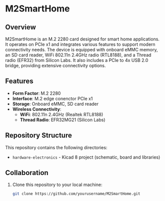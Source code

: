 # M2SmartHome

## Overview

M2SmartHome is an M.2 2280 card designed for smart home applications. It operates on PCIe x1 and integrates various features to support modern connectivity needs. The device is equipped with onboard eMMC memory, an SD card reader, WiFi 802.11n 2.4GHz radio (RTL8188), and a Thread radio (EFR32) from Silicon Labs. It also includes a PCIe to 4x USB 2.0 bridge, providing extensive connectivity options.

## Features

- **Form Factor**: M.2 2280
- **Interface**: M.2 edge conenctor PCIe x1 
- **Storage**: Onboard eMMC, SD card reader
- **Wireless Connectivity**:
  - **WiFi**: 802.11n 2.4GHz (Realtek RTL8188)
  - **Thread Radio**: EFR32MG21 (Silicon Labs)

## Repository Structure

This repository contains the following directories:

- `hardware-electronics` - Kicad 8 project (schematic, board and libraries) 

## Collaboration

1. Clone this repository to your local machine:
   ```bash
   git clone https://github.com/yourusername/M2SmartHome.git
